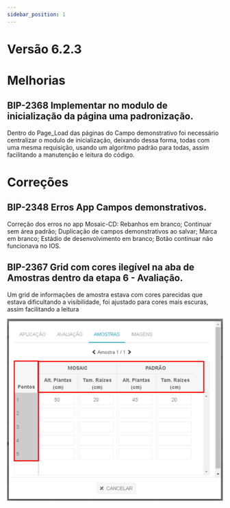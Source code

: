 ```yaml
---
sidebar_position: 1
---
```

# Versão 6.2.3

# Melhorias

## **BIP-2368 Implementar no modulo de inicialização da página uma padronização.**

Dentro do Page_Load das páginas do Campo demonstrativo foi necessário centralizar o modulo de inicialização, deixando dessa forma, todas com uma mesma requisição, usando um algoritmo padrão para todas, assim facilitando a manutenção e leitura do código.

# Correções

## **BIP-2348 Erros App Campos demonstrativos.**

Correção dos erros no app Mosaic-CD: Rebanhos em branco; Continuar sem área padrão; Duplicação de campos demonstrativos ao salvar; Marca em branco; Estádio de desenvolvimento em branco; Botão continuar não funcionava no IOS.

## **BIP-2367 Grid com cores ilegível na aba de Amostras dentro da etapa 6 - Avaliação.**

Um grid de informações de amostra estava com cores parecidas que estava dificultando a visibilidade, foi ajustado para cores mais escuras, assim facilitando a leitura

![Docusaurus logo](/img/bip-2367-jira.png)

